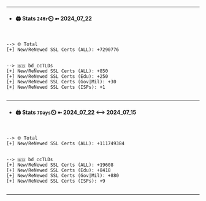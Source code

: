 

---
- #### 🖨️ **Stats** `24Hr`⏲️ ➼ 2024_07_22
```console


--> 🌐 Total
[+] New/ReNewed SSL Certs (ALL): +7290776


--> 🇧🇩 bd_ccTLDs
[+] New/ReNewed SSL Certs (ALL): +850
[+] New/ReNewed SSL Certs (Edu): +250
[+] New/ReNewed SSL Certs (Gov|Mil): +30
[+] New/ReNewed SSL Certs (ISPs): +1


```

---
- #### 🖨️ **Stats** `7Days`⏲️ ➼ 2024_07_22 <--> 2024_07_15
```console


--> 🌐 Total
[+] New/ReNewed SSL Certs (ALL): +111749384


--> 🇧🇩 bd_ccTLDs
[+] New/ReNewed SSL Certs (ALL): +19608
[+] New/ReNewed SSL Certs (Edu): +8418
[+] New/ReNewed SSL Certs (Gov|Mil): +880
[+] New/ReNewed SSL Certs (ISPs): +9


```

---

